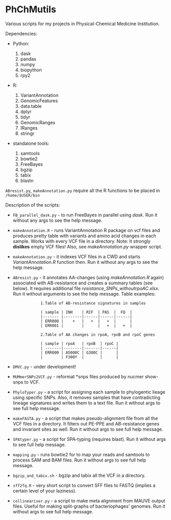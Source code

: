 # PhChMutils
Various scripts for my projects in Physical-Chemical Medicine Institution.

Dependencies:

   - Python:
   
     1. dask
     2. pandas
     3. numpy
     4. biopython
     5. rpy2
     
   - R:
     1. VariantAnnotation
     2. GenomicFeatures
     3. data.table
     4. dplyr
     5. tidyr
     6. GenomicRanges
     7. IRanges
     8. stringr
     
   - standalone tools:
     1. samtools
     2. bowtie2
     3. FreeBayes
     4. bgzip
     5. tabix
     6. blastn
     
`ABresist.py`, `makeAnnotation.py` require all the R functions to be placed in `/home/$USER/bin`

Description of the scripts:

- `FB_parallel_dask.py` - to run FreeBayes in parallel using *dask*.
                          Run it without any args to see the help message.

- `makeAnnotation.R` - runs VariantAnnotation R package on vcf files and produces pretty table with variants and amino acid changes in each sample.
                       Works with every VCF file in a directory. Note: It strongly **dislikes** empty VCF files! Also, see *makeAnnotation.py* wrapper script.

- `makeAnnotation.py` - it indexes VCF files in a CWD and starts *VariantAnnotation.R* function then. Run it without any args to see the help message.

- `ABresist.py` - it annotates AA-changes (using *makeAnnotation.R* again) associated with AB-resistance and creates a summary tables (see below).
                  It requires additional file *resistance_SNPs_withoutrpoAC.xlsx*.
                  Run it without arguments to see the help message.
                  Table examples:
                  
                  1.Table of AB-resistance signatures in samples
 
                  | sample | INH    | RIF  | PAS  |  FQ  |
                  |------- |--------|------|------|------|
                  | ERR000 |    +   |   +  |   +  |      |
                  | ERR001 |        |      |   +  |   +  |

                  2.Table of AA changes in rpoA, rpoB and rpoC genes

                  | sample | rpoA   | rpoB  | rpoC |
                  | -------|--------|-------|------|
                  | ERR000 | A5000C | G300C |      |
                  |        | F300Y  |       |      |

- `DMVC.py` - under development!

- `MUMmerSNPs2VCF.py` - reformat *snps files produced by nucmer show-snps to VCF.

- `PhyloTyper.py` - a script for assigning each sample to phylogentic lieage using specific SNPs.
                    Also, it removes samples that have contradicting lineage signatures and writes them to a text file.
                    Run it without args to see full help message.

- `makeFASTA.py` - a script that makes pseudo-alignment file from all the VCF files in a directory.
                   It filters out PE-PPE and AB-resistance genes and invariant sites as well.
                   Run it without args to see full help message.

- `SPAtyper.py` - a script for SPA-typing (requires blast).
                  Run it without args to see full help message.
                  
- `mapping.py` - runs bowtie2 for to map your reads and samtools to process SAM and BAM files.
                 Run it without args to see full help message.

- `bgzip_and_tabix.sh` - bgzip and tabix all the VCF in a directory.

- `sff2fq.R` - very short script to convert SFF files to FASTQ (implies a certain level of your laziness).

- `collineariser.py` - a script to make meta alignment from MAUVE output files.
                       Useful for making split-graphs of bacteriophages' genomes.
                       Run it without args to see full help message.